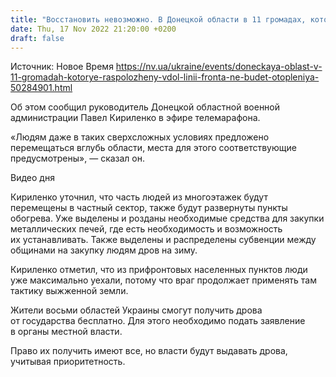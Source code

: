 ```yaml
---
title: "Восстановить невозможно. В Донецкой области в 11 громадах, которые расположены вдоль линии фронта, не будет отопления"
date: Thu, 17 Nov 2022 21:20:00 +0200
draft: false
---
```

Источник: Новое Время https://nv.ua/ukraine/events/doneckaya-oblast-v-11-gromadah-kotorye-raspolozheny-vdol-linii-fronta-ne-budet-otopleniya-50284901.html


Об этом сообщил руководитель Донецкой областной военной администрации Павел Кириленко в эфире телемарафона.

«Людям даже в таких сверхсложных условиях предложено перемещаться вглубь области, места для этого соответствующие предусмотрены», — сказал он.

 Видео дня   

Кириленко уточнил, что часть людей из многоэтажек будут перемещены в частный сектор, также будут развернуты пункты обогрева. Уже выделены и розданы необходимые средства для закупки металлических печей, где есть необходимость и возможность их устанавливать. Также выделены и распределены субвенции между общинами на закупку людям дров на зиму.

Кириленко отметил, что из прифронтовых населенных пунктов люди уже максимально уехали, потому что враг продолжает применять там тактику выжженной земли.

Жители восьми областей Украины смогут получить дрова от государства бесплатно. Для этого необходимо подать заявление в органы местной власти.

Право их получить имеют все, но власти будут выдавать дрова, учитывая приоритетность.
